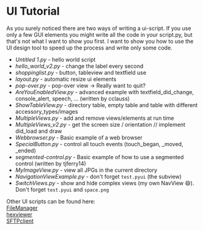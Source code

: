 UI Tutorial
===========

As you surely noticed there are two ways of writing a ui-script. If you use only a few GUI elements you might write all 
the code in your script.py, but that's not what I want to show you first. I want to show you how to use the UI design tool
to speed up the process and write only some code.

+ *Untitled 1.py* - hello world script
+ *hello_world_v2.py* - change the label every second
+ *shoppinglist.py* - button, tableview and textfield use
+ *layout.py* - automatic resize ui elements
+ *pop-over.py* - pop-over view -> Really want to quit?
+ *AreYouEnabledView.py* - advanced example with textfield_did_change, console_alert, speech, ... (written by cclauss)
+ *ShowTableView.py* - directory table, empty table and table with different accessory_types/images
+ *MultipleViews.py* - add and remove views/elements at run time
+ *MultipleViews_v2.py* - get the screen size / orientation // implement did_load and draw
+ *Webbrowser.py* - Basic example of a web browser
+ *SpecialButton.py* - control all touch events (touch_began, _moved, _ended)
+ *segmented-control.py* - Basic example of how to use a segmented control (written by tjferry14)
+ *MyImageView.py* - view all JPGs in the current directory
+ *NavigationViewExample.py* - don't forget `test.pyui` (the subview)
+ *SwitchViews.py* - show and hide complex views (my own NavView 😄). Don't forget `test.pyui` and `space.png`


Other UI scripts can be found here:<br />
[FileManager][]<br />
[hexviewer][]<br />
[SFTPclient][]<br />

[FileManager]: https://github.com/humberry/FileManager
[hexviewer]: https://github.com/humberry/hexviewer
[SFTPclient]: https://github.com/humberry/sftp-client
